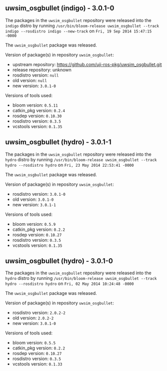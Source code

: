 ## uwsim_osgbullet (indigo) - 3.0.1-0

The packages in the `uwsim_osgbullet` repository were released into the `indigo` distro by running `/usr/bin/bloom-release uwsim_osgbullet --track indigo --rosdistro indigo --new-track` on `Fri, 19 Sep 2014 15:47:15 -0000`

The `uwsim_osgbullet` package was released.

Version of package(s) in repository `uwsim_osgbullet`:
- upstream repository: https://github.com/uji-ros-pkg/uwsim_osgbullet.git
- release repository: unknown
- rosdistro version: `null`
- old version: `null`
- new version: `3.0.1-0`

Versions of tools used:
- bloom version: `0.5.11`
- catkin_pkg version: `0.2.4`
- rosdep version: `0.10.30`
- rosdistro version: `0.3.5`
- vcstools version: `0.1.35`


## uwsim_osgbullet (hydro) - 3.0.1-1

The packages in the `uwsim_osgbullet` repository were released into the `hydro` distro by running `/usr/bin/bloom-release uwsim_osgbullet --track hydro --rosdistro hydro` on `Fri, 23 May 2014 22:53:41 -0000`

The `uwsim_osgbullet` package was released.

Version of package(s) in repository `uwsim_osgbullet`:
- rosdistro version: `3.0.1-0`
- old version: `3.0.1-0`
- new version: `3.0.1-1`

Versions of tools used:
- bloom version: `0.5.9`
- catkin_pkg version: `0.2.2`
- rosdep version: `0.10.27`
- rosdistro version: `0.3.5`
- vcstools version: `0.1.35`


## uwsim_osgbullet (hydro) - 3.0.1-0

The packages in the `uwsim_osgbullet` repository were released into the `hydro` distro by running `/usr/bin/bloom-release uwsim_osgbullet --track hydro --rosdistro hydro` on `Fri, 02 May 2014 10:24:48 -0000`

The `uwsim_osgbullet` package was released.

Version of package(s) in repository `uwsim_osgbullet`:
- rosdistro version: `2.0.2-2`
- old version: `2.0.2-2`
- new version: `3.0.1-0`

Versions of tools used:
- bloom version: `0.5.5`
- catkin_pkg version: `0.2.2`
- rosdep version: `0.10.27`
- rosdistro version: `0.3.5`
- vcstools version: `0.1.33`


